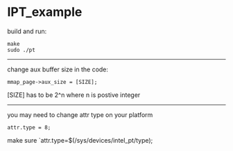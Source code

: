 # IPT_example

build and run:
```
make
sudo ./pt
```
---------------------------------

change aux buffer size in the code:
```
mmap_page->aux_size = [SIZE];
```
[SIZE] has to be 2^n where n is postive integer

---------------------------------
you may need to change attr type on your platform
```
attr.type = 8;
```
make sure `attr.type=$(/sys/devices/intel_pt/type);


